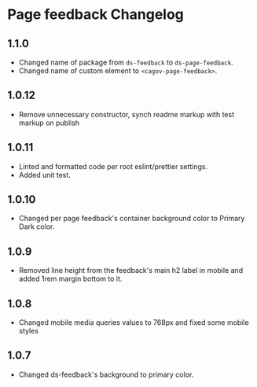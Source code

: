 # Page feedback Changelog

## 1.1.0
* Changed name of package from `ds-feedback` to `ds-page-feedback`.
* Changed name of custom element to `<cagov-page-feedback>`.

## 1.0.12
* Remove unnecessary constructor, synch readme markup with test markup on publish

## 1.0.11
* Linted and formatted code per root eslint/prettier settings.
* Added unit test.

## 1.0.10
* Changed per page feedback's container background color to Primary Dark color. 

## 1.0.9
* Removed line height from the feedback's main h2 label in mobile and added 1rem margin bottom to it.

## 1.0.8
* Changed mobile media queries values to 768px and fixed some mobile styles

## 1.0.7
* Changed ds-feedback's background to primary color.
